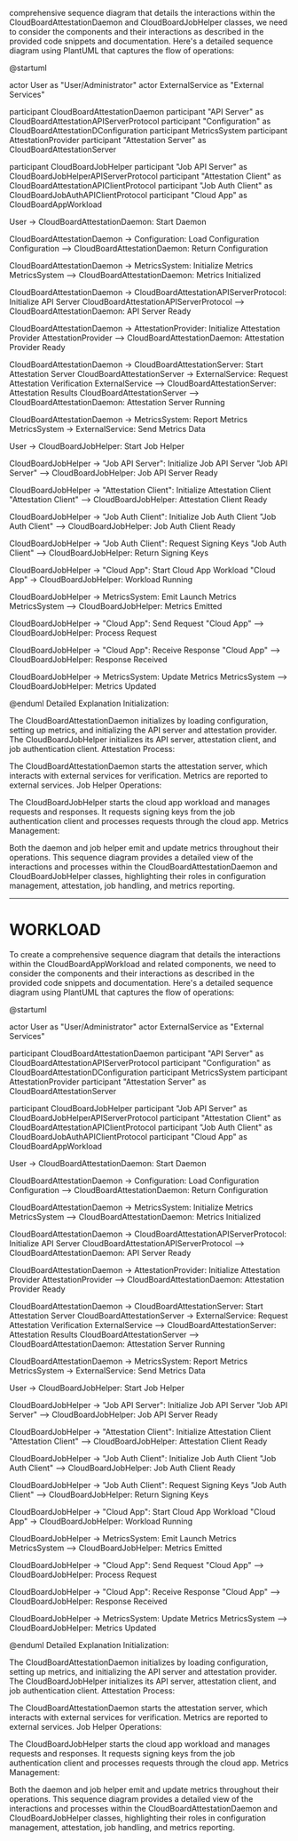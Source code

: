 comprehensive sequence diagram that details the interactions within the CloudBoardAttestationDaemon and CloudBoardJobHelper classes, we need to consider the components and their interactions as described in the provided code snippets and documentation. Here's a detailed sequence diagram using PlantUML that captures the flow of operations:

@startuml

actor User as "User/Administrator"
actor ExternalService as "External Services"

participant CloudBoardAttestationDaemon
participant "API Server" as CloudBoardAttestationAPIServerProtocol
participant "Configuration" as CloudBoardAttestationDConfiguration
participant MetricsSystem
participant AttestationProvider
participant "Attestation Server" as CloudBoardAttestationServer

participant CloudBoardJobHelper
participant "Job API Server" as CloudBoardJobHelperAPIServerProtocol
participant "Attestation Client" as CloudBoardAttestationAPIClientProtocol
participant "Job Auth Client" as CloudBoardJobAuthAPIClientProtocol
participant "Cloud App" as CloudBoardAppWorkload

User -> CloudBoardAttestationDaemon: Start Daemon

CloudBoardAttestationDaemon -> Configuration: Load Configuration
Configuration --> CloudBoardAttestationDaemon: Return Configuration

CloudBoardAttestationDaemon -> MetricsSystem: Initialize Metrics
MetricsSystem --> CloudBoardAttestationDaemon: Metrics Initialized

CloudBoardAttestationDaemon -> CloudBoardAttestationAPIServerProtocol: Initialize API Server
CloudBoardAttestationAPIServerProtocol --> CloudBoardAttestationDaemon: API Server Ready

CloudBoardAttestationDaemon -> AttestationProvider: Initialize Attestation Provider
AttestationProvider --> CloudBoardAttestationDaemon: Attestation Provider Ready

CloudBoardAttestationDaemon -> CloudBoardAttestationServer: Start Attestation Server
CloudBoardAttestationServer -> ExternalService: Request Attestation Verification
ExternalService --> CloudBoardAttestationServer: Attestation Results
CloudBoardAttestationServer --> CloudBoardAttestationDaemon: Attestation Server Running

CloudBoardAttestationDaemon -> MetricsSystem: Report Metrics
MetricsSystem -> ExternalService: Send Metrics Data

User -> CloudBoardJobHelper: Start Job Helper

CloudBoardJobHelper -> "Job API Server": Initialize Job API Server
"Job API Server" --> CloudBoardJobHelper: Job API Server Ready

CloudBoardJobHelper -> "Attestation Client": Initialize Attestation Client
"Attestation Client" --> CloudBoardJobHelper: Attestation Client Ready

CloudBoardJobHelper -> "Job Auth Client": Initialize Job Auth Client
"Job Auth Client" --> CloudBoardJobHelper: Job Auth Client Ready

CloudBoardJobHelper -> "Job Auth Client": Request Signing Keys
"Job Auth Client" --> CloudBoardJobHelper: Return Signing Keys

CloudBoardJobHelper -> "Cloud App": Start Cloud App Workload
"Cloud App" -> CloudBoardJobHelper: Workload Running

CloudBoardJobHelper -> MetricsSystem: Emit Launch Metrics
MetricsSystem --> CloudBoardJobHelper: Metrics Emitted

CloudBoardJobHelper -> "Cloud App": Send Request
"Cloud App" --> CloudBoardJobHelper: Process Request

CloudBoardJobHelper -> "Cloud App": Receive Response
"Cloud App" --> CloudBoardJobHelper: Response Received

CloudBoardJobHelper -> MetricsSystem: Update Metrics
MetricsSystem --> CloudBoardJobHelper: Metrics Updated

@enduml
Detailed Explanation
Initialization:

The CloudBoardAttestationDaemon initializes by loading configuration, setting up metrics, and initializing the API server and attestation provider.
The CloudBoardJobHelper initializes its API server, attestation client, and job authentication client.
Attestation Process:

The CloudBoardAttestationDaemon starts the attestation server, which interacts with external services for verification.
Metrics are reported to external services.
Job Helper Operations:

The CloudBoardJobHelper starts the cloud app workload and manages requests and responses.
It requests signing keys from the job authentication client and processes requests through the cloud app.
Metrics Management:

Both the daemon and job helper emit and update metrics throughout their operations.
This sequence diagram provides a detailed view of the interactions and processes within the CloudBoardAttestationDaemon and CloudBoardJobHelper classes, highlighting their roles in configuration management, attestation, job handling, and metrics reporting.


-------------

# WORKLOAD

To create a comprehensive sequence diagram that details the interactions within the CloudBoardAppWorkload and related components, we need to consider the components and their interactions as described in the provided code snippets and documentation. Here's a detailed sequence diagram using PlantUML that captures the flow of operations:

@startuml

actor User as "User/Administrator"
actor ExternalService as "External Services"

participant CloudBoardAttestationDaemon
participant "API Server" as CloudBoardAttestationAPIServerProtocol
participant "Configuration" as CloudBoardAttestationDConfiguration
participant MetricsSystem
participant AttestationProvider
participant "Attestation Server" as CloudBoardAttestationServer

participant CloudBoardJobHelper
participant "Job API Server" as CloudBoardJobHelperAPIServerProtocol
participant "Attestation Client" as CloudBoardAttestationAPIClientProtocol
participant "Job Auth Client" as CloudBoardJobAuthAPIClientProtocol
participant "Cloud App" as CloudBoardAppWorkload

User -> CloudBoardAttestationDaemon: Start Daemon

CloudBoardAttestationDaemon -> Configuration: Load Configuration
Configuration --> CloudBoardAttestationDaemon: Return Configuration

CloudBoardAttestationDaemon -> MetricsSystem: Initialize Metrics
MetricsSystem --> CloudBoardAttestationDaemon: Metrics Initialized

CloudBoardAttestationDaemon -> CloudBoardAttestationAPIServerProtocol: Initialize API Server
CloudBoardAttestationAPIServerProtocol --> CloudBoardAttestationDaemon: API Server Ready

CloudBoardAttestationDaemon -> AttestationProvider: Initialize Attestation Provider
AttestationProvider --> CloudBoardAttestationDaemon: Attestation Provider Ready

CloudBoardAttestationDaemon -> CloudBoardAttestationServer: Start Attestation Server
CloudBoardAttestationServer -> ExternalService: Request Attestation Verification
ExternalService --> CloudBoardAttestationServer: Attestation Results
CloudBoardAttestationServer --> CloudBoardAttestationDaemon: Attestation Server Running

CloudBoardAttestationDaemon -> MetricsSystem: Report Metrics
MetricsSystem -> ExternalService: Send Metrics Data

User -> CloudBoardJobHelper: Start Job Helper

CloudBoardJobHelper -> "Job API Server": Initialize Job API Server
"Job API Server" --> CloudBoardJobHelper: Job API Server Ready

CloudBoardJobHelper -> "Attestation Client": Initialize Attestation Client
"Attestation Client" --> CloudBoardJobHelper: Attestation Client Ready

CloudBoardJobHelper -> "Job Auth Client": Initialize Job Auth Client
"Job Auth Client" --> CloudBoardJobHelper: Job Auth Client Ready

CloudBoardJobHelper -> "Job Auth Client": Request Signing Keys
"Job Auth Client" --> CloudBoardJobHelper: Return Signing Keys

CloudBoardJobHelper -> "Cloud App": Start Cloud App Workload
"Cloud App" -> CloudBoardJobHelper: Workload Running

CloudBoardJobHelper -> MetricsSystem: Emit Launch Metrics
MetricsSystem --> CloudBoardJobHelper: Metrics Emitted

CloudBoardJobHelper -> "Cloud App": Send Request
"Cloud App" --> CloudBoardJobHelper: Process Request

CloudBoardJobHelper -> "Cloud App": Receive Response
"Cloud App" --> CloudBoardJobHelper: Response Received

CloudBoardJobHelper -> MetricsSystem: Update Metrics
MetricsSystem --> CloudBoardJobHelper: Metrics Updated

@enduml
Detailed Explanation
Initialization:

The CloudBoardAttestationDaemon initializes by loading configuration, setting up metrics, and initializing the API server and attestation provider.
The CloudBoardJobHelper initializes its API server, attestation client, and job authentication client.
Attestation Process:

The CloudBoardAttestationDaemon starts the attestation server, which interacts with external services for verification.
Metrics are reported to external services.
Job Helper Operations:

The CloudBoardJobHelper starts the cloud app workload and manages requests and responses.
It requests signing keys from the job authentication client and processes requests through the cloud app.
Metrics Management:

Both the daemon and job helper emit and update metrics throughout their operations.
This sequence diagram provides a detailed view of the interactions and processes within the CloudBoardAttestationDaemon and CloudBoardJobHelper classes, highlighting their roles in configuration management, attestation, job handling, and metrics reporting.
